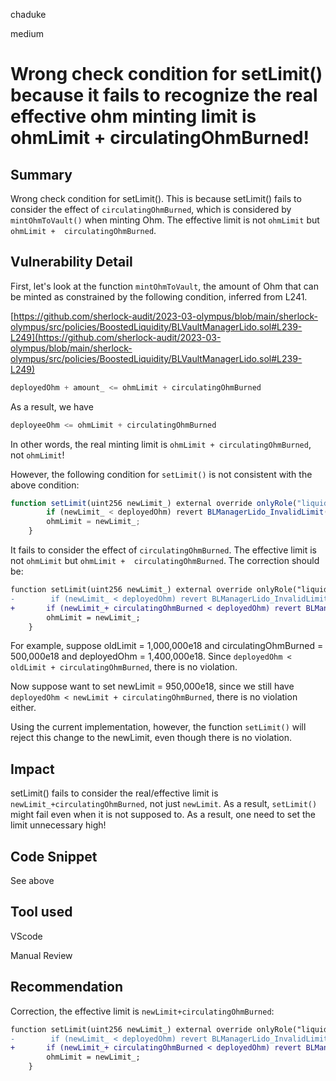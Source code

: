 chaduke

medium

# Wrong check condition for setLimit() because it fails to recognize the real effective ohm minting limit is ohmLimit +  circulatingOhmBurned!

## Summary
Wrong check condition for setLimit(). This is because setLimit() fails to consider the effect of ``circulatingOhmBurned``, which is considered by ``mintOhmToVault()`` when minting Ohm. The effective limit is not ``ohmLimit`` but ``ohmLimit +  circulatingOhmBurned``. 

## Vulnerability Detail
First, let's look at the function ``mintOhmToVault``, the amount of Ohm that can be minted as constrained by the following condition, inferred from L241.

[https://github.com/sherlock-audit/2023-03-olympus/blob/main/sherlock-olympus/src/policies/BoostedLiquidity/BLVaultManagerLido.sol#L239-L249](https://github.com/sherlock-audit/2023-03-olympus/blob/main/sherlock-olympus/src/policies/BoostedLiquidity/BLVaultManagerLido.sol#L239-L249)

```javascript
deployedOhm + amount_ <= ohmLimit + circulatingOhmBurned
```

As a result, we have 
```javascript
deployeeOhm <= ohmLimit + circulatingOhmBurned
```

In other words, the real minting limit is ``ohmLimit + circulatingOhmBurned``, not ``ohmLimit``!

However, the following condition for ``setLimit()`` is not consistent with the above condition:

```javascript
function setLimit(uint256 newLimit_) external override onlyRole("liquidityvault_admin") {
        if (newLimit_ < deployedOhm) revert BLManagerLido_InvalidLimit();
        ohmLimit = newLimit_;
    }
```
It fails to consider the effect of ``circulatingOhmBurned``. The effective limit is not ``ohmLimit`` but ``ohmLimit +  circulatingOhmBurned``.  The correction should be:

```diff
function setLimit(uint256 newLimit_) external override onlyRole("liquidityvault_admin") {
-        if (newLimit_ < deployedOhm) revert BLManagerLido_InvalidLimit();
+       if (newLimit_+ circulatingOhmBurned < deployedOhm) revert BLManagerLido_InvalidLimit();
        ohmLimit = newLimit_;
    }
```

For example, suppose oldLimit = 1,000,000e18 and circulatingOhmBurned = 500,000e18 and deployedOhm = 1,400,000e18. Since ``deployedOhm < oldLimit + circulatingOhmBurned``, there is no violation. 

Now suppose want to set newLimit = 950,000e18, since we still have ``deployedOhm < newLimit + circulatingOhmBurned``, there is no violation either. 

Using the current implementation, however, the function ``setLimit()`` will reject this change to the newLimit, even though there is no violation.


## Impact
setLimit() fails to consider the real/effective limit is ``newLimit_+circulatingOhmBurned``, not just ``newLimit``.  As a result, ``setLimit()`` might fail even when it is not supposed to. As a result, one need to set the limit unnecessary high!


## Code Snippet
See above

## Tool used
VScode


Manual Review

## Recommendation
Correction, the effective limit is ``newLimit+circulatingOhmBurned``:

```diff
function setLimit(uint256 newLimit_) external override onlyRole("liquidityvault_admin") {
-        if (newLimit_ < deployedOhm) revert BLManagerLido_InvalidLimit();
+       if (newLimit_+ circulatingOhmBurned < deployedOhm) revert BLManagerLido_InvalidLimit();
        ohmLimit = newLimit_;
    }
```